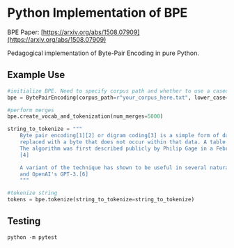 # Python Implementation of BPE 

BPE Paper: [https://arxiv.org/abs/1508.07909](https://arxiv.org/abs/1508.07909)

Pedagogical implementation of Byte-Pair Encoding in pure Python. 

## Example Use

```python
#initialize BPE. Need to specify corpus path and whether to use a cased vocabulary
bpe = BytePairEncoding(corpus_path=r"your_corpus_here.txt", lower_case=False)

#perform merges
bpe.create_vocab_and_tokenization(num_merges=5000)

string_to_tokenize = """
    Byte pair encoding[1][2] or digram coding[3] is a simple form of data compression in which the most common pair of consecutive bytes of data is
    replaced with a byte that does not occur within that data. A table of the replacements is required to rebuild the original data.
    The algorithm was first described publicly by Philip Gage in a February 1994 article "A New Algorithm for Data Compression" in the C Users Journal.
    [4]

    A variant of the technique has shown to be useful in several natural language processing (NLP) applications, such as Google's SentencePiece,[5]
    and OpenAI's GPT-3.[6]
    """

#tokenize string
tokens = bpe.tokenize(string_to_tokenize=string_to_tokenize)
```

## Testing
```
python -m pytest
```
